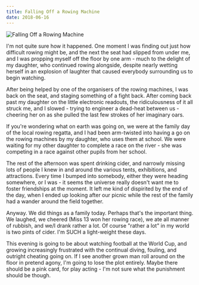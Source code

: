 ```yaml
---
title: Falling Off a Rowing Machine
date: 2018-06-16
---
```


![Falling Off a Rowing Machine](https://source.unsplash.com/-m88z7ily-w/1600x900)

I'm not quite sure how it happened. One moment I was finding out just how difficult rowing might be, and the next the seat had slipped from under me, and I was propping myself off the floor by one arm - much to the delight of my daughter, who continued rowing alongside, despite nearly wetting herself in an explosion of laughter that caused everybody surrounding us to begin watching.

After being helped by one of the organisers of the rowing machines, I was back on the seat, and staging something of a fight back. After coming back past my daughter on the little electronic readouts, the ridiculousness of it all struck me, and I slowed - trying to engineer a dead-heat between us - cheering her on as she pulled the last few strokes of her imaginary oars.

If you're wondering what on earth was going on, we were at the family day of the local rowing regatta, and I had been arm-twisted into having a go on the rowing machines by my daughter, who uses them at school. We were waiting for my other daughter to complete a race on the river - she was competing in a race against other pupils from her school.

The rest of the afternoon was spent drinking cider, and narrowly missing lots of people I knew in and around the various tents, exhibitions, and attractions. Every time I bumped into somebody, either they were heading somewhere, or I was - it seems the universe really doesn't want me to foster friendships at the moment. It left me kind of dispirited by the end of the day, when I ended up looking after our picnic while the rest of the family had a wander around the field together.

Anyway. We did things as a family today. Perhaps that's the important thing. We laughed, we cheered (Miss 13 won her rowing race), we ate all manner of rubbish, and we/I drank rather a lot. Of course "rather a lot" in my world is two pints of cider. I'm SUCH a light-weight these days.

This evening is going to be about watching football at the World Cup, and growing increasingly frustrated with the continual diving, fouling, and outright cheating going on. If I see another grown man roll around on the floor in pretend agony, I'm going to lose the plot entirely. Maybe there should be a pink card, for play acting - I'm not sure what the punishment should be though.